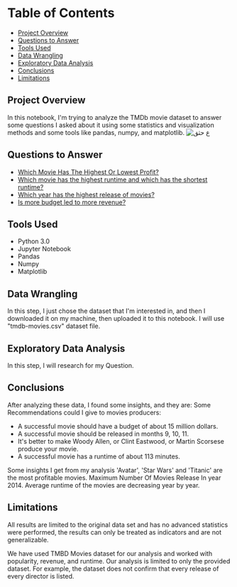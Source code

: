 # Table of Contents

- [Project Overview](#project-overview)
- [Questions to Answer](#questions-to-answer)
- [Tools Used](#tools-used)
- [Data Wrangling](#data-wrangling)
- [Exploratory Data Analysis](#exploratory-data-analysis)
- [Conclusions](#conclusions)
- [Limitations](#limitations)

## Project Overview

In this notebook, I'm trying to analyze the TMDb movie dataset to answer some questions I asked about it using some statistics and visualization methods and some tools like pandas, numpy, and matplotlib.
![ع حثق](https://github.com/Ahmedkama98/Analysing-the-TMDb-movie-dataset/assets/73551238/f59f6f10-df45-415b-8d6f-8a8ee32e4c66)

## Questions to Answer

- [Which Movie Has The Highest Or Lowest Profit?](#question-1)
- [Which movie has the highest runtime and which has the shortest runtime?](#question-2)
- [Which year has the highest release of movies?](#question-3)
- [Is more budget led to more revenue?](#question-4)

## Tools Used

- Python 3.0
- Jupyter Notebook
- Pandas
- Numpy
- Matplotlib

## Data Wrangling

In this step, I just chose the dataset that I'm interested in, and then I downloaded it on my machine, then uploaded it to this notebook. I will use "tmdb-movies.csv" dataset file.

## Exploratory Data Analysis

In this step, I will research for my Question.

## Conclusions

After analyzing these data, I found some insights, and they are: Some Recommendations could I give to movies producers:

- A successful movie should have a budget of about 15 million dollars.
- A successful movie should be released in months 9, 10, 11.
- It's better to make Woody Allen, or Clint Eastwood, or Martin Scorsese produce your movie.
- A successful movie has a runtime of about 113 minutes.

Some insights I get from my analysis 'Avatar', 'Star Wars' and 'Titanic' are the most profitable movies.
Maximum Number Of Movies Release In year 2014.
Average runtime of the movies are decreasing year by year.

## Limitations

All results are limited to the original data set and has no advanced statistics were performed, the results can only be treated as indicators and are not generalizable.

We have used TMBD Movies dataset for our analysis and worked with popularity, revenue, and runtime. Our analysis is limited to only the provided dataset. For example, the dataset does not confirm that every release of every director is listed.
